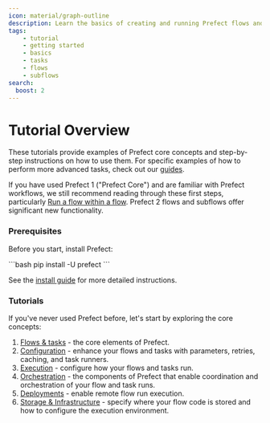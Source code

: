 ```yaml
---
icon: material/graph-outline
description: Learn the basics of creating and running Prefect flows and tasks.
tags:
    - tutorial
    - getting started
    - basics
    - tasks
    - flows
    - subflows
search:
  boost: 2
---
```

# Tutorial Overview

These tutorials provide examples of Prefect core concepts and step-by-step instructions on how to use them. For specific examples of how to perform more advanced tasks, check out our [guides](/guides/).

If you have used Prefect 1 ("Prefect Core") and are familiar with Prefect workflows, we still recommend reading through these first steps, particularly [Run a flow within a flow](/tutorials/first-steps/#run-a-flow-within-a-flow). Prefect 2 flows and subflows offer significant new functionality.

### Prerequisites

Before you start, install Prefect:

<div class="terminal">
```bash
pip install -U prefect
```
</div>

See the [install guide](/getting-started/installation/) for more detailed instructions.

### Tutorials
If you've never used Prefect before, let's start by exploring the core concepts:

1. [Flows & tasks](/tutorial/first-steps/) - the core elements of Prefect.
2. [Configuration](/tutorial/flow-task-config/) - enhance your flows and tasks with parameters, retries, caching, and task runners.
3. [Execution](/tutorial/execution/) - configure how your flows and tasks run.
4. [Orchestration](/tutorial/orchestration/) - the components of Prefect that enable coordination and orchestration of your flow and task runs.
5. [Deployments](/tutorial/deployments/) - enable remote flow run execution.
6. [Storage & Infrastructure](/tutorial/storage/) - specify where your flow code is stored and how to configure the execution environment.